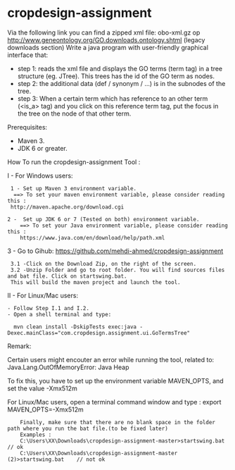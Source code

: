 # cropdesign-assignment 

Via the following link you can find a zipped xml file:
obo-xml.gz op http://www.geneontology.org/GO.downloads.ontology.shtml (legacy downloads section)
Write a java program with  user-friendly graphical interface that:

 - step 1: reads the xml file and displays the GO terms (term tag) in a tree structure (eg. JTree). This trees has the id of the GO term as nodes.
 - step 2: the additional data (def / synonym / ...) is in the subnodes of the tree.
 - step 3: When a certain term which has reference to an other term (<is_a> tag) and you click on this reference term tag, put the focus in the tree on the node of that other term.


Prerequisites: 
  - Maven 3.
  - JDK 6 or greater.


How To run the cropdesign-assignment Tool : 

I - For Windows users: 

     1 - Set up Maven 3 environment variable.
      ==> To set your maven environment variable, please consider reading this : 
     http://maven.apache.org/download.cgi

    2 -  Set up JDK 6 or 7 (Tested on both) environment variable.
        ==> To set your Java environment variable, please consider reading this : 
        https://www.java.com/en/download/help/path.xml

3  - Go to Gihub: 
https://github.com/mehdi-ahmed/cropdesign-assignment

     3.1 -Click on the Download Zip, on the right of the screen.
     3.2 -Unzip Folder and go to root folder. You will find sources files and bat file. Click on startswing.bat.
     This will build the maven project and launch the tool.
  
II - For Linux/Mac users: 

    - Follow Step I.1 and I.2.
    - Open a shell terminal and type:

      mvn clean install -DskipTests exec:java -Dexec.mainClass="com.cropdesign.assignment.ui.GoTermsTree"


Remark:

Certain users might encouter an error while running the tool, related to:
     Java.Lang.OutOfMemoryError: Java Heap
 
 To fix this, you have to set up the environment variable MAVEN_OPTS, and set the value -Xmx512m
 
 For Linux/Mac users, open a terminal command window and type :
        export MAVEN_OPTS=-Xmx512m


        Finally, make sure that there are no blank space in the folder path where you run the bat file.(to be fixed later)
        Examples : 
        C:\Users\XX\Downloads\cropdesign-assignment-master>startswing.bat    // ok
        C:\Users\XX\Downloads\cropdesign-assignment-master (2)>startswing.bat    // not ok
        
